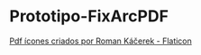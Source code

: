 # Prototipo-FixArcPDF

<a href="https://www.flaticon.com/br/icones-gratis/pdf" title="pdf ícones">Pdf ícones criados por Roman Káčerek - Flaticon</a>
